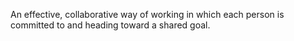 An effective, collaborative way of working in which each person is committed to and heading toward a shared goal. 